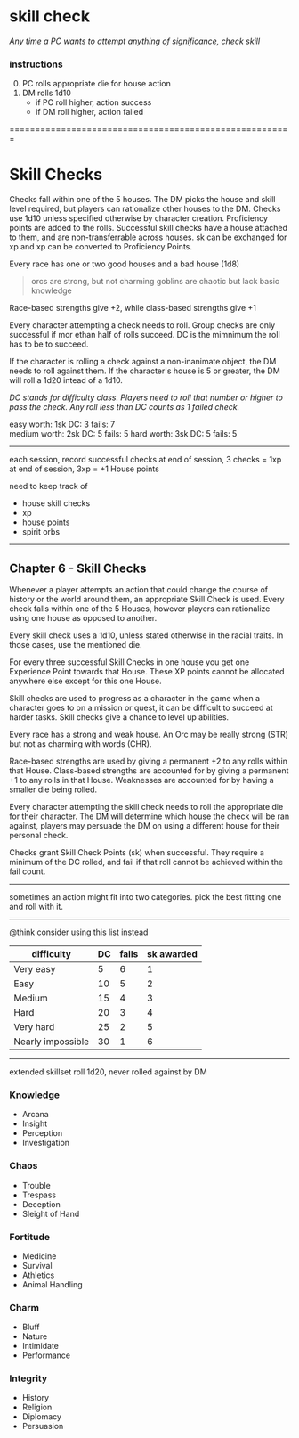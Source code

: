 # skill check
_Any time a PC wants to attempt anything of significance, check skill_

### instructions

0. PC rolls appropriate die for house action
0. DM rolls 1d10
    * if PC roll higher, action success
    * if DM roll higher, action failed 
    
=======================================================

# Skill Checks

Checks fall within one of the 5 houses. 
The DM picks the house and skill level required, but players can rationalize other houses to the DM.
Checks use 1d10 unless specified otherwise by character creation.
Proficiency points are added to the rolls.
Successful skill checks have a house attached to them, and are non-transferrable across houses.
sk can be exchanged for xp and xp can be converted to Proficiency Points. 

Every race has one or two good houses and a bad house (1d8)

> orcs are strong, but not charming
> goblins are chaotic but lack basic knowledge

Race-based strengths give +2, while class-based strengths give +1

Every character attempting a check needs to roll. 
Group checks are only successful if mor ethan half of rolls succeed.
DC is the mimnimum the roll has to be to succeed.

If the character is rolling a check against a non-inanimate object, the DM needs to roll against them.
If the character's house is 5 or greater, the DM will roll a 1d20 intead of a 1d10.


_DC stands for difficulty class. Players need to roll that number or higher to pass the check. Any roll less than DC counts as 1 failed check._

easy
    worth:  1sk
    DC:     3
    fails:  7  
medium
    worth:  2sk
    DC:     5
    fails:  5
hard
    worth:  3sk
    DC:     5
    fails:  5

---


each session, record successful checks 
at end of session, 3 checks = 1xp
at end of session, 3xp = +1 House points


need to keep track of 
* house skill checks
* xp
* house points
* spirit orbs

---



## Chapter 6 - Skill Checks

Whenever a player attempts an action that could change the course of history or the world around them, an appropriate Skill Check is used. Every check falls within one of the 5 Houses, however players can rationalize using one house as opposed to another.

Every skill check uses a 1d10, unless stated otherwise in the racial traits. In those cases, use the mentioned die.

For every three successful Skill Checks in one house you get one Experience Point towards that House.
These XP points cannot be allocated anywhere else except for this one House.  

Skill checks are used to progress as a character in the game
when a character goes to on a mission or quest, it can be difficult to succeed at harder tasks.
Skill checks give a chance to level up abilities.

Every race has a strong and weak house. An Orc may be really strong (STR) but not as charming with words (CHR).

Race-based strengths are used by giving a permanent +2 to any rolls within that House.
Class-based strengths are accounted for by giving a permanent +1 to any rolls in that House.
Weaknesses are accounted for by having a smaller die being rolled.


Every character attempting the skill check needs to roll the appropriate die for their character.
The DM will determine which house the check will be ran against, players may persuade the DM on using a different house for their personal check.


Checks grant Skill Check Points (sk) when successful. They require a minimum of the DC rolled, and fail if that roll cannot be achieved within the fail count. 

---

sometimes an action might fit into two categories. 
pick the best fitting one and roll with it.

---

@think consider using this list instead

difficulty        | DC | fails | sk awarded
------------------|----|-------|-----------
Very easy         | 5  | 6     | 1
Easy              | 10 | 5     | 2
Medium            | 15 | 4     | 3
Hard              | 20 | 3     | 4
Very hard         | 25 | 2     | 5
Nearly impossible | 30 | 1     | 6


---

<!-- @todo rethink using the ones below -->
extended skillset
roll 1d20, never rolled against by DM
    
### Knowledge
* Arcana
* Insight
* Perception
* Investigation

### Chaos
* Trouble
* Trespass
* Deception
* Sleight of Hand

### Fortitude
* Medicine
* Survival
* Athletics
* Animal Handling

### Charm
* Bluff
* Nature
* Intimidate
* Performance

### Integrity
* History
* Religion
* Diplomacy
* Persuasion
